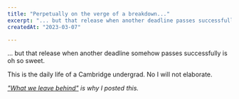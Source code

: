 ```yaml
---
title: "Perpetually on the verge of a breakdown..."
excerpt: "... but that release when another deadline passes successfully is oh so sweet."
createdAt: "2023-03-07"

---
```


... but that release when another deadline somehow passes successfully is oh so
sweet.

This is the daily life of a Cambridge undergrad. No I will not elaborate.

_["What we leave behind"](/blog/0006-what-we-leave-behind/)
is why I posted this._
